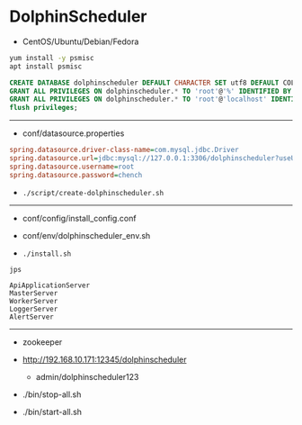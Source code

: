 # DolphinScheduler


- CentOS/Ubuntu/Debian/Fedora
```sh
yum install -y psmisc
apt install psmisc
```


```sql
CREATE DATABASE dolphinscheduler DEFAULT CHARACTER SET utf8 DEFAULT COLLATE utf8_general_ci;
GRANT ALL PRIVILEGES ON dolphinscheduler.* TO 'root'@'%' IDENTIFIED BY 'chench';
GRANT ALL PRIVILEGES ON dolphinscheduler.* TO 'root'@'localhost' IDENTIFIED BY 'chench';
flush privileges;

```


---
- conf/datasource.properties

```ini
spring.datasource.driver-class-name=com.mysql.jdbc.Driver
spring.datasource.url=jdbc:mysql://127.0.0.1:3306/dolphinscheduler?useUnicode=true&characterEncoding=UTF-8
spring.datasource.username=root
spring.datasource.password=chench


```


- `./script/create-dolphinscheduler.sh`

---

- conf/config/install_config.conf

- conf/env/dolphinscheduler_env.sh

- `./install.sh`

```
jps

ApiApplicationServer
MasterServer
WorkerServer
LoggerServer
AlertServer
```

---
- zookeeper


- http://192.168.10.171:12345/dolphinscheduler
    - admin/dolphinscheduler123


- ./bin/stop-all.sh
- ./bin/start-all.sh
